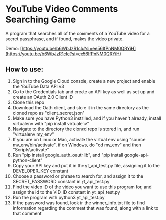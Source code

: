 # YouTube Video Comments Searching Game
A program that searches all of the comments of a YouTube video for a secret passphrase, and if found, makes the video private.

Demo: [https://youtu.be/b6WbJzR1cIc?si=ee56IfPnNM0QRYiH](https://youtu.be/b6WbJzR1cIc?si=ee56IfPnNM0QRYiH)

## How to use:
1. Sign in to the Google Cloud console, create a new project and enable the YouTube Data API v3
2. Go to the Credentials tab and create an API key as well as set up and create an OAuth 2.0 Client ID
3. Clone this repo
4. Download the Oath client, and store it in the same directory as the cloned repo as "client_secret.json"
5. Make sure you have Python3 installed, and if you haven't already, install virtualenv with "pip install virtualenv"
6. Navigate to the directory the cloned repo is stored in, and run "virtualenv my_env"
7. If you are on Linux or Mac, activate the virtual env using "source my_env/bin/activate", if on Windows, do "cd my_env" and then "Scripts\activate"
8. Run "pip install google_auth_oauthlib", and "pip install google-api-python-client"
9. Copy your API key and put it in the yt_api_test.py file, assigning it to the DEVELOPER_KEY constant
10. Choose a password or phrase to search for, and assign it to the SECRET_PASSWORD constant in yt_api_test.py
11. Find the video ID of the video you want to use this program for, and assign the id to the VID_ID constant in yt_api_test.py
12. Run the program with python3 yt_api_test.py
13. If the password was found, look in the winner_info.txt file to find information regarding the comment that was found, along with a link to that comment
